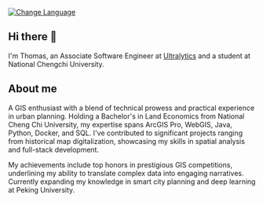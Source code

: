 [![Change Language](https://img.shields.io/badge/Language-%E7%B9%81%E9%AB%94%E4%B8%AD%E6%96%87-blue)](READMEzh.md)
## Hi there 👋 

I'm Thomas, an Associate Software Engineer at [Ultralytics](https://github.com/ultralytics) and a student at National Chengchi University.

## About me

A GIS enthusiast with a blend of technical prowess and practical experience in urban planning. Holding a Bachelor's in Land Economics from National Cheng Chi University, my expertise spans ArcGIS Pro, WebGIS, Java, Python, Docker, and SQL. I've contributed to significant projects ranging from historical map digitalization, showcasing my skills in spatial analysis and full-stack development.

My achievements include top honors in prestigious GIS competitions, underlining my ability to translate complex data into engaging narratives. Currently expanding my knowledge in smart city planning and deep learning at Peking University.
<!--
**chuang091/chuang091** is a ✨ _special_ ✨ repository because its `README.md` (this file) appears on your GitHub profile.

Here are some ideas to get you started:

- 🔭 I’m currently working on ...
- 🌱 I’m currently learning ...
- 👯 I’m looking to collaborate on ...
- 🤔 I’m looking for help with ...
- 💬 Ask me about ...
- 📫 How to reach me: ...
- 😄 Pronouns: ...
- ⚡ Fun fact: ...
-->
